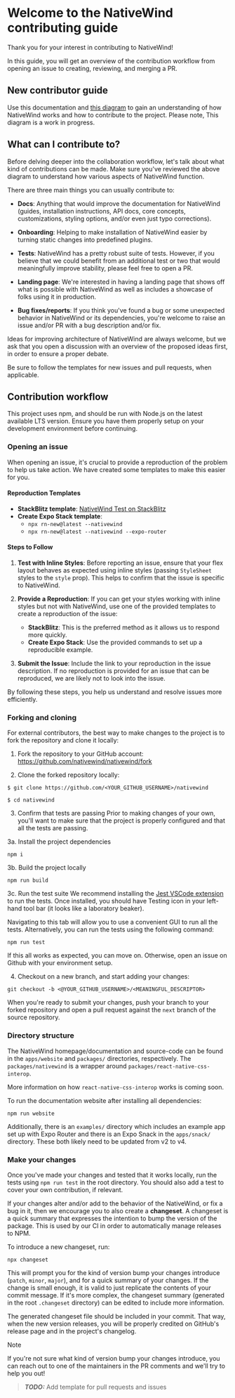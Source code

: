 # Welcome to the NativeWind contributing guide

Thank you for your interest in contributing to NativeWind!

In this guide, you will get an overview of the contribution workflow from opening an issue to creating, reviewing, and merging a PR.

## New contributor guide

Use this documentation and [this diagram](https://link.excalidraw.com/l/398AFcdY0wd/4cHnU8Ilxw7) to gain an understanding of how NativeWind works and how to contribute to the project. Please note, This diagram is a work in progress.

## What can I contribute to?

Before delving deeper into the collaboration workflow, let's talk about what kind of contributions can be made. Make sure you've reviewed the above diagram to understand how various aspects of NativeWind function.

There are three main things you can usually contribute to:

- **Docs**: Anything that would improve the documentation for NativeWind (guides, installation instructions, API docs, core concepts, customizations, styling options, and/or even just typo corrections).

- **Onboarding**: Helping to make installation of NativeWind easier by turning static changes into predefined plugins.

- **Tests**: NativeWind has a pretty robust suite of tests. However, if you believe that we could benefit from an additional test or two that would meaningfully improve stability, please feel free to open a PR.

- **Landing page**: We're interested in having a landing page that shows off what is possible with NativeWind as well as includes a showcase of folks using it in production.

- **Bug fixes/reports**: If you think you've found a bug or some unexpected behavior in NativeWind or its dependencies, you're welcome to raise an issue and/or PR with a bug description and/or fix.

Ideas for improving architecture of NativeWind are always welcome, but we ask that you open a discussion with an overview of the proposed ideas first, in order to ensure a proper debate.

Be sure to follow the templates for new issues and pull requests, when applicable.

## Contribution workflow

This project uses npm, and should be run with Node.js on the latest available LTS version. Ensure you have them properly setup on your development environment before continuing.

### Opening an issue

When opening an issue, it's crucial to provide a reproduction of the problem to help us take action. We have created some templates to make this easier for you.

#### Reproduction Templates

- **StackBlitz template**: [NativeWind Test on StackBlitz](https://stackblitz.com/edit/nativewind-test?view=editor)
- **Create Expo Stack template**:
  - `npx rn-new@latest --nativewind`
  - `npx rn-new@latest --nativewind --expo-router`

#### Steps to Follow

1. **Test with Inline Styles**: Before reporting an issue, ensure that your flex layout behaves as expected using inline styles (passing `StyleSheet` styles to the `style` prop). This helps to confirm that the issue is specific to NativeWind.

2. **Provide a Reproduction**: If you can get your styles working with inline styles but not with NativeWind, use one of the provided templates to create a reproduction of the issue:
   - **StackBlitz**: This is the preferred method as it allows us to respond more quickly.
   - **Create Expo Stack**: Use the provided commands to set up a reproducible example.

3. **Submit the Issue**: Include the link to your reproduction in the issue description. If no reproduction is provided for an issue that can be reproduced, we are likely not to look into the issue.

By following these steps, you help us understand and resolve issues more efficiently.

### Forking and cloning

For external contributors, the best way to make changes to the project is to fork the repository and clone it locally:

1. Fork the repository to your GitHub account: https://github.com/nativewind/nativewind/fork

2. Clone the forked repository locally:

```shell
$ git clone https://github.com/<YOUR_GITHUB_USERNAME>/nativewind

$ cd nativewind
```

3. Confirm that tests are passing
Prior to making changes of your own, you'll want to make sure that the project is properly configured and that all the tests are passing.

3a. Install the project dependencies

```shell
npm i
```

3b. Build the project locally

```shell
npm run build
```

3c. Run the test suite
We recommend installing the [Jest VSCode extension](https://marketplace.visualstudio.com/items?itemName=Orta.vscode-jest) to run the tests. Once installed, you should have Testing icon in your left-hand tool bar (it looks like a laboratory beaker).

Navigating to this tab will allow you to use a convenient GUI to run all the tests. Alternatively, you can run the tests using the following command:
```shell
npm run test
```

If this all works as expected, you can move on. Otherwise, open an issue on Github with your environment setup.

4. Checkout on a new branch, and start adding your changes:

```shell
git checkout -b <@YOUR_GITHUB_USERNAME>/<MEANINGFUL_DESCRIPTOR>
```

When you're ready to submit your changes, push your branch to your forked repository and open a pull request against the `next` branch of the source repository.

### Directory structure

The NativeWind homepage/documentation and source-code can be found in the `apps/website` and `packages/` directories, respectively. The `packages/nativewind` is a wrapper around `packages/react-native-css-interop`.

More information on how `react-native-css-interop` works is coming soon.

To run the documentation website after installing all dependencies:

```shell
npm run website
```

Additionally, there is an `examples/` directory which includes an example app set up with Expo Router and there is an Expo Snack in the `apps/snack/` directory. These both likely need to be updated from v2 to v4.

### Make your changes

Once you've made your changes and tested that it works locally, run the tests using `npm run test` in the root directory. You should also add a test to cover your own contribution, if relevant.

If your changes alter and/or add to the behavior of the NativeWind, or fix a bug in it, then we encourage you to also create a **changeset**. A changeset is a quick summary that expresses the intention to bump the version of the package. This is used by our CI in order to automatically manage releases to NPM.

To introduce a new changeset, run:

```shell
npx changeset
```

This will prompt you for the kind of version bump your changes introduce (`patch`, `minor`, `major`), and for a quick summary of your changes. If the change is small enough, it is valid to just replicate the contents of your commit message. If it's more complex, the changeset summary (generated in the root `.changeset` directory) can be edited to include more information.

The generated changeset file should be included in your commit. That way, when the new version releases, you will be properly credited on GitHub's release page and in the project's changelog.

> [!NOTE]
> If you're not sure what kind of version bump your changes introduce, you can reach out to one of the maintainers in the PR comments and we'll try to help you out!

> **_TODO:_** Add template for pull requests and issues